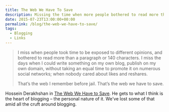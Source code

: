 ```yaml
---
title: The Web We Have To Save
description: Missing the time when more people bothered to read more than a paragraph or 140 characters.
date: 2015-07-23T13:00:00+00:00
permalink: /blog/the-web-we-have-to-save/
tags:
  - Blogging
  - Links
---
```


> I miss when people took time to be exposed to different opinions, and bothered to read more than a paragraph or 140 characters. I miss the days when I could write something on my own blog, publish on my own domain, without taking an equal time to promote it on numerous social networks; when nobody cared about likes and reshares.
>
> That’s the web I remember before jail. That’s the web we have to save.

Hossein Derakhshan in [The Web We Have to Save](https://medium.com/matter/the-web-we-have-to-save-2eb1fe15a426). He gets to what I think is the heart of blogging – the personal nature of it. We've lost some of that amid all the cruft around blogging.
